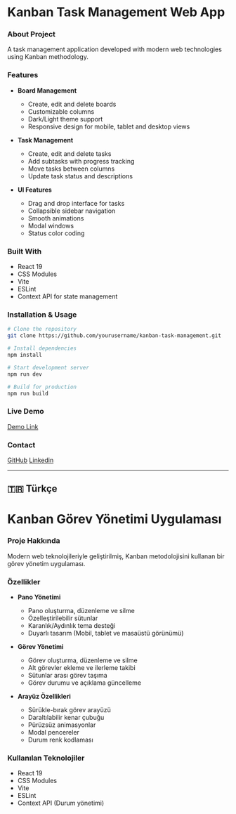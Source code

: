# Kanban Task Management Web App

### About Project
A task management application developed with modern web technologies using Kanban methodology.

### Features

- **Board Management**
  - Create, edit and delete boards
  - Customizable columns
  - Dark/Light theme support
  - Responsive design for mobile, tablet and desktop views

- **Task Management**
  - Create, edit and delete tasks
  - Add subtasks with progress tracking
  - Move tasks between columns
  - Update task status and descriptions

- **UI Features**
  - Drag and drop interface for tasks
  - Collapsible sidebar navigation
  - Smooth animations
  - Modal windows
  - Status color coding

### Built With

- React 19
- CSS Modules
- Vite
- ESLint
- Context API for state management

### Installation & Usage

```bash
# Clone the repository
git clone https://github.com/yourusername/kanban-task-management.git

# Install dependencies
npm install

# Start development server
npm run dev

# Build for production
npm run build
```

### Live Demo
[Demo Link](https://kanban-task-management-web-app-7g3e.vercel.app)

### Contact
[GitHub](https://github.com/alirizacinibulakk)
[Linkedin](https://www.linkedin.com/in/alirizacinibulak/)


------------------------------------------------------------------



## 🇹🇷 Türkçe

# Kanban Görev Yönetimi Uygulaması

### Proje Hakkında
Modern web teknolojileriyle geliştirilmiş, Kanban metodolojisini kullanan bir görev yönetim uygulaması.

### Özellikler

- **Pano Yönetimi**
  - Pano oluşturma, düzenleme ve silme
  - Özelleştirilebilir sütunlar
  - Karanlık/Aydınlık tema desteği
  - Duyarlı tasarım (Mobil, tablet ve masaüstü görünümü)

- **Görev Yönetimi** 
  - Görev oluşturma, düzenleme ve silme
  - Alt görevler ekleme ve ilerleme takibi
  - Sütunlar arası görev taşıma
  - Görev durumu ve açıklama güncelleme

- **Arayüz Özellikleri**
  - Sürükle-bırak görev arayüzü
  - Daraltılabilir kenar çubuğu
  - Pürüzsüz animasyonlar
  - Modal pencereler
  - Durum renk kodlaması

### Kullanılan Teknolojiler

- React 19
- CSS Modules
- Vite
- ESLint
- Context API (Durum yönetimi)
